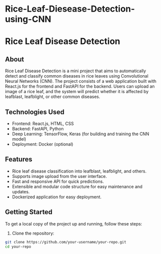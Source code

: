 # Rice-Leaf-Diesease-Detection-using-CNN
# Rice Leaf Disease Detection


## About

Rice Leaf Disease Detection is a mini project that aims to automatically detect and classify common diseases in rice leaves using Convolutional Neural Networks (CNN). The project consists of a web application built with React.js for the frontend and FastAPI for the backend. Users can upload an image of a rice leaf, and the system will predict whether it is affected by leafblast, leafblight, or other common diseases.


## Technologies Used

- Frontend: React.js, HTML, CSS
- Backend: FastAPI, Python
- Deep Learning: TensorFlow, Keras (for building and training the CNN model)
- Deployment: Docker (optional)

## Features

- Rice leaf disease classification into leafblast, leafblight, and others.
- Supports image upload from the user interface.
- Fast and responsive API for quick predictions.
- Extensible and modular code structure for easy maintenance and updates.
- Dockerized application for easy deployment.

## Getting Started

To get a local copy of the project up and running, follow these steps:

1. Clone the repository:

```bash
git clone https://github.com/your-username/your-repo.git
cd your-repo

